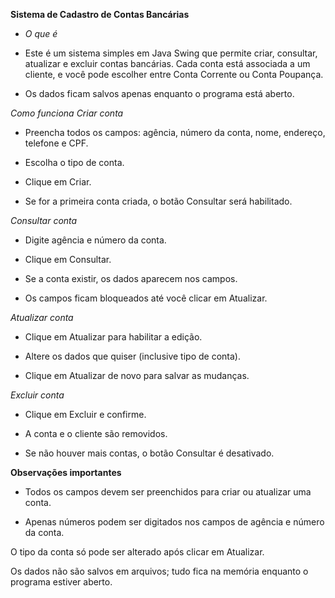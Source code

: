 **Sistema de Cadastro de Contas Bancárias**
 - *O que é*

- Este é um sistema simples em Java Swing que permite criar, consultar, atualizar e excluir contas bancárias. Cada conta está associada a um cliente, e você pode escolher entre Conta Corrente ou Conta Poupança.

- Os dados ficam salvos apenas enquanto o programa está aberto.

*Como funciona*
*Criar conta*

- Preencha todos os campos: agência, número da conta, nome, endereço, telefone e CPF.

- Escolha o tipo de conta.

- Clique em Criar.

- Se for a primeira conta criada, o botão Consultar será habilitado.

*Consultar conta*

- Digite agência e número da conta.

- Clique em Consultar.

- Se a conta existir, os dados aparecem nos campos.

- Os campos ficam bloqueados até você clicar em Atualizar.

*Atualizar conta*

- Clique em Atualizar para habilitar a edição.

- Altere os dados que quiser (inclusive tipo de conta).

- Clique em Atualizar de novo para salvar as mudanças.

*Excluir conta*

- Clique em Excluir e confirme.

- A conta e o cliente são removidos.

- Se não houver mais contas, o botão Consultar é desativado.

**Observações importantes**

- Todos os campos devem ser preenchidos para criar ou atualizar uma conta.

- Apenas números podem ser digitados nos campos de agência e número da conta.

O tipo da conta só pode ser alterado após clicar em Atualizar.

Os dados não são salvos em arquivos; tudo fica na memória enquanto o programa estiver aberto.
